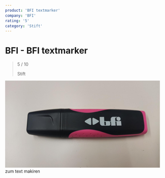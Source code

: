 ```yaml
---
product: 'BFI textmarker'
company: 'BFI'
rating: '5'
category: 'Stift'
---
```


# BFI - BFI textmarker
>
> 5 / 10
>
> Stift

![BFI textmarker](./assets/bfi-bfi-textmarker-60b41984-eb82-4a86-ad8b-314d9193392c.jpg)
zum text makiren
